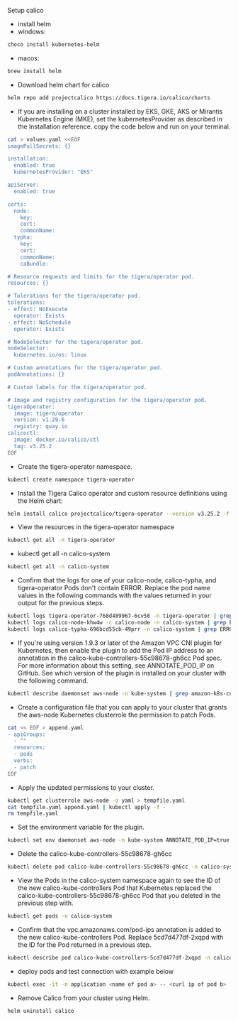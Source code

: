 Setup calico

- install helm 
 - windows: 
 ```bash
 choco install kubernetes-helm
 ```
 - macos: 
 ```bash
 brew install helm
 ```

- Download helm chart for calico
```bash
helm repo add projectcalico https://docs.tigera.io/calico/charts
```
- If you are installing on a cluster installed by EKS, GKE, AKS or Mirantis Kubernetes Engine (MKE), set the kubernetesProvider as described in the Installation reference.
copy the code below and run on your terminal.

```bash
cat > values.yaml <<EOF
imagePullSecrets: {}

installation:
  enabled: true
  kubernetesProvider: "EKS"

apiServer:
  enabled: true

certs:
  node:
    key:
    cert:
    commonName:
  typha:
    key:
    cert:
    commonName:
    caBundle:

# Resource requests and limits for the tigera/operator pod.
resources: {}

# Tolerations for the tigera/operator pod.
tolerations:
- effect: NoExecute
  operator: Exists
- effect: NoSchedule
  operator: Exists

# NodeSelector for the tigera/operator pod.
nodeSelector:
  kubernetes.io/os: linux

# Custom annotations for the tigera/operator pod.
podAnnotations: {}

# Custom labels for the tigera/operator pod.

# Image and registry configuration for the tigera/operator pod.
tigeraOperator:
  image: tigera/operator
  version: v1.29.6
  registry: quay.io
calicoctl:
  image: docker.io/calico/ctl
  tag: v3.25.2
EOF
```
- Create the tigera-operator namespace.
```bash 
kubectl create namespace tigera-operator
```

- Install the Tigera Calico operator and custom resource definitions using the Helm chart:
```bash 
helm install calico projectcalico/tigera-operator --version v3.25.2 -f values.yaml --namespace tigera-operator
```

- View the resources in the tigera-operator namespace
```bash
kubectl get all -n tigera-operator
```

- kubectl get all -n calico-system
```bash
kubectl get all -n calico-system
```

- Confirm that the logs for one of your calico-node, calico-typha, and tigera-operator Pods don't contain ERROR. Replace the pod name values in the following commands with the values returned in your output for the previous steps.
```bash
kubectl logs tigera-operator-768d489967-6cv58 -n tigera-operator | grep ERROR
kubectl logs calico-node-khw4w -c calico-node -n calico-system | grep ERROR
kubectl logs calico-typha-696bcd55cb-49prr -n calico-system | grep ERROR
```

- If you're using version 1.9.3 or later of the Amazon VPC CNI plugin for Kubernetes, then enable the plugin to add the Pod IP address to an annotation in the calico-kube-controllers-55c98678-gh6cc Pod spec. For more information about this setting, see ANNOTATE_POD_IP on GitHub. See which version of the plugin is installed on your cluster with the following command.

```bash
kubectl describe daemonset aws-node -n kube-system | grep amazon-k8s-cni: | cut -d ":" -f 3
```

- Create a configuration file that you can apply to your cluster that grants the aws-node Kubernetes clusterrole the permission to patch Pods.
```bash
cat << EOF > append.yaml
- apiGroups:
  - ""
  resources:
  - pods
  verbs:
  - patch
EOF
```

- Apply the updated permissions to your cluster.

```bash
kubectl get clusterrole aws-node -o yaml > tempfile.yaml
cat tempfile.yaml append.yaml | kubectl apply -f -
rm tempfile.yaml
```
- Set the environment variable for the plugin.

```bash
kubectl set env daemonset aws-node -n kube-system ANNOTATE_POD_IP=true
```

- Delete the calico-kube-controllers-55c98678-gh6cc
```bash
kubectl delete pod calico-kube-controllers-55c98678-gh6cc -n calico-system
```

- View the Pods in the calico-system namespace again to see the ID of the new calico-kube-controllers Pod that Kubernetes replaced the calico-kube-controllers-55c98678-gh6cc Pod that you deleted in the previous step with.

```bash
kubectl get pods -n calico-system
```

- Confirm that the vpc.amazonaws.com/pod-ips annotation is added to the new calico-kube-controllers Pod. Replace 5cd7d477df-2xqpd with the ID for the Pod returned in a previous step.

```bash
kubectl describe pod calico-kube-controllers-5cd7d477df-2xqpd -n calico-system | grep vpc.amazonaws.com/pod-ips
```

- deploy pods and test connection with example below
```bash
kubectl exec -it -n application <name of pod a> -- <curl ip of pod b>
```


- Remove Calico from your cluster using Helm.
```bash
helm uninstall calico
```
